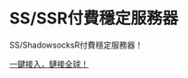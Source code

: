 # SS/SSR付費穩定服務器

SS/ShadowsocksR付費穩定服務器！

<a class="btn btn-danger" href="https://s-s-r.github.io/">一鍵接入，鏈接全球！</a> 
